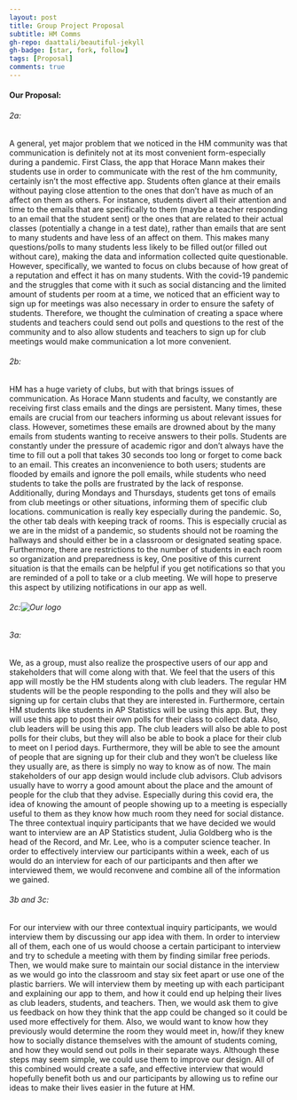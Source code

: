 ```yaml
---
layout: post
title: Group Project Proposal
subtitle: HM Comms
gh-repo: daattali/beautiful-jekyll
gh-badge: [star, fork, follow]
tags: [Proposal]
comments: true
---
```

#### Our Proposal: 
  ###### 2a: 
  A general, yet major problem that we noticed in the HM community was that communication is definitely not at its most convenient form-especially during a pandemic. First Class, the app that Horace Mann makes their students use in order to communicate with the rest of the hm community, certainly isn’t the most effective app. Students often glance at their emails without paying close attention to the ones that don’t have as much of an affect on them as others. For instance, students divert all their attention and time to the emails that are specifically to them (maybe a teacher responding to an email that the student sent) or the ones that are related to their actual classes (potentially a change in a test date), rather than emails that are sent to many students and have less of an affect on them. This makes many questions/polls to many students less likely to be filled out(or filled out without care), making the data and information collected quite questionable. However, specifically, we wanted to focus on clubs because of how great of a reputation and effect it has on many students. With the covid-19 pandemic and the struggles that come with it such as social distancing and the limited amount of students per room at a time, we noticed that an efficient way to sign up for meetings was also necessary in order to ensure the safety of students. Therefore, we thought the culmination of creating a space where students and teachers could send out polls and questions to the rest of the community and to also allow students and teachers to sign up for club meetings would make communication a lot more convenient. 
 ###### 2b:
  HM has a huge variety of clubs, but with that brings issues of communication. As Horace Mann students and faculty, we constantly are receiving first class emails and the dings are persistent. Many times, these emails are crucial from our teachers informing us about relevant issues for class. However, sometimes these emails are drowned about by the many emails from students wanting to receive answers to their polls. Students are constantly under the pressure of academic rigor and don’t always have the time to fill out a poll that takes 30 seconds too long or forget to  come back to an email. This creates an inconvenience to both users; students are flooded by emails and ignore the poll emails, while students who need students to take the polls are frustrated by the lack of response.  Additionally, during Mondays and Thursdays, students get tons of emails from club meetings or other situations, informing them of specific club locations. communication is really key especially during the pandemic. So, the other tab deals with keeping track of  rooms. This is especially crucial as we are in the midst of a pandemic, so students should not be roaming the hallways and should either be in a classroom or designated seating space. Furthermore, there are restrictions to the number of students in each room so organization and preparedness is key, One positive of this current situation is that the emails can be helpful if you get notifications so that you are reminded of a poll to take or a club meeting. We will hope to preserve this aspect by utilizing notifications in our app as well.  
  ###### 2c:![Our logo](../img/logo.png)
 ######  3a: 
  We, as a group, must also realize the prospective users of our app and stakeholders that will come along with that. We feel that the users of this app will mostly be the HM students along with club leaders. The regular HM students will be the people responding to the polls and they will also be signing up for certain clubs that they are interested in. Furthermore, certain HM students like students in AP Statistics will be using this app. But, they will use this app to post their own polls for their class to collect data. Also, club leaders will be using this app. The club leaders will also be able to post polls for their clubs, but they will also be able to book a place for their club to meet on I period days. Furthermore, they will be able to see the amount of people that are signing up for their club and they won’t be clueless like they usually are, as there is simply no way to know as of now. The main stakeholders of our app design would include club advisors. Club advisors usually have to worry a good amount about the place and the amount of people for the club that they advise. Especially during this covid era, the idea of knowing the amount of people showing up to a meeting is especially useful to them as they know how much room they need for social distance. The three contextual inquiry participants that we have decided we would want to interview are an AP Statistics student, Julia Goldberg who is the head of the Record, and Mr. Lee, who is a computer science teacher. In order to effectively interview our participants within a week, each of us would do an interview for each of our participants and then after we interviewed them, we would reconvene and combine all of the information we gained.
  ###### 3b and 3c:
  For our interview with our three contextual inquiry participants, we would interview them by discussing our app idea with them. In order to interview all of them, each one of us would choose a certain participant to interview and try to schedule a meeting with them by finding similar free periods. Then, we would make sure to maintain our social distance in the interview as we would go into the classroom and stay six feet apart or use one of the plastic barriers. We will interview them by meeting up with each participant and explaining our app to them, and how it could end up helping their lives as club leaders, students, and teachers. Then, we would ask them to give us feedback on how they think that the app could be changed so it could be used more effectively for them. Also, we would want to know how they previously would determine the room they would meet in, how/if they knew how to socially distance themselves with the amount of students coming, and how they would send out polls in their separate ways. Although these steps may seem simple, we could use them to improve our design. All of this combined would create a safe, and effective interview that would hopefully benefit both us and our participants by allowing us to refine our ideas to make their lives easier in the future at HM.

